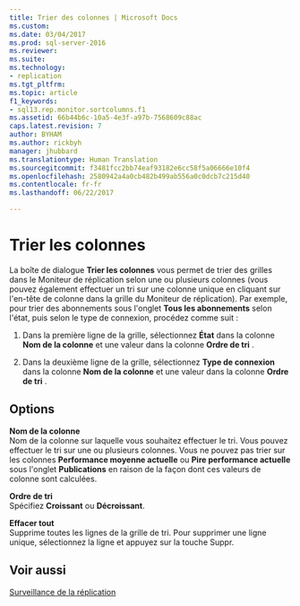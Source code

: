 ```yaml
---
title: Trier des colonnes | Microsoft Docs
ms.custom: 
ms.date: 03/04/2017
ms.prod: sql-server-2016
ms.reviewer: 
ms.suite: 
ms.technology:
- replication
ms.tgt_pltfrm: 
ms.topic: article
f1_keywords:
- sql13.rep.monitor.sortcolumns.f1
ms.assetid: 66b44b6c-10a5-4e3f-a97b-7568609c88ac
caps.latest.revision: 7
author: BYHAM
ms.author: rickbyh
manager: jhubbard
ms.translationtype: Human Translation
ms.sourcegitcommit: f3481fcc2bb74eaf93182e6cc58f5a06666e10f4
ms.openlocfilehash: 2580942a4a0cb482b499ab556a0c0dcb7c215d40
ms.contentlocale: fr-fr
ms.lasthandoff: 06/22/2017

---
```

# <a name="sort-columns"></a>Trier les colonnes
  La boîte de dialogue **Trier les colonnes** vous permet de trier des grilles dans le Moniteur de réplication selon une ou plusieurs colonnes (vous pouvez également effectuer un tri sur une colonne unique en cliquant sur l'en-tête de colonne dans la grille du Moniteur de réplication). Par exemple, pour trier des abonnements sous l'onglet **Tous les abonnements** selon l'état, puis selon le type de connexion, procédez comme suit :  
  
1.  Dans la première ligne de la grille, sélectionnez **État** dans la colonne **Nom de la colonne** et une valeur dans la colonne **Ordre de tri** .  
  
2.  Dans la deuxième ligne de la grille, sélectionnez **Type de connexion** dans la colonne **Nom de la colonne** et une valeur dans la colonne **Ordre de tri** .  
  
## <a name="options"></a>Options  
 **Nom de la colonne**  
 Nom de la colonne sur laquelle vous souhaitez effectuer le tri. Vous pouvez effectuer le tri sur une ou plusieurs colonnes. Vous ne pouvez pas trier sur les colonnes **Performance moyenne actuelle** ou **Pire performance actuelle** sous l'onglet **Publications** en raison de la façon dont ces valeurs de colonne sont calculées.  
  
 **Ordre de tri**  
 Spécifiez **Croissant** ou **Décroissant**.  
  
 **Effacer tout**  
 Supprime toutes les lignes de la grille de tri. Pour supprimer une ligne unique, sélectionnez la ligne et appuyez sur la touche Suppr.  
  
## <a name="see-also"></a>Voir aussi  
 [Surveillance de la réplication](../../relational-databases/replication/monitor/monitoring-replication-overview.md)  
  
  
